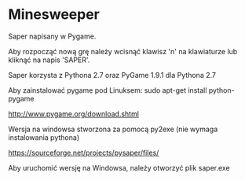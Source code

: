 Minesweeper
===========

Saper napisany w Pygame.

Aby rozpocząć nową grę należy wcisnąć klawisz 'n' na klawiaturze lub kliknąć na napis 'SAPER'.

Saper korzysta z Pythona 2.7 oraz PyGame 1.9.1 dla Pythona 2.7

Aby zainstalować pygame pod Linuksem:
sudo apt-get install python-pygame

http://www.pygame.org/download.shtml

Wersja na windowsa stworzona za pomocą py2exe (nie wymaga instalowania pythona)

https://sourceforge.net/projects/pysaper/files/

Aby uruchomić wersję na Windowsa, należy otworzyć plik saper.exe
